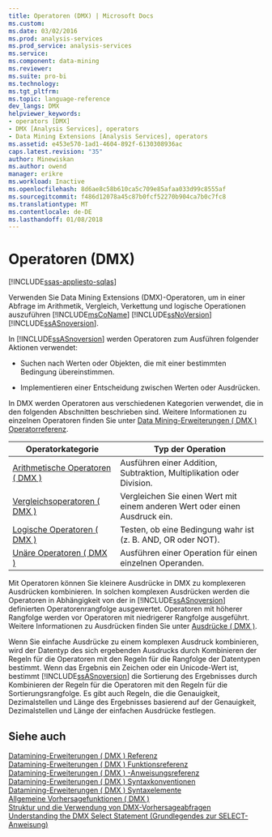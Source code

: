 ```yaml
---
title: Operatoren (DMX) | Microsoft Docs
ms.custom: 
ms.date: 03/02/2016
ms.prod: analysis-services
ms.prod_service: analysis-services
ms.service: 
ms.component: data-mining
ms.reviewer: 
ms.suite: pro-bi
ms.technology: 
ms.tgt_pltfrm: 
ms.topic: language-reference
dev_langs: DMX
helpviewer_keywords:
- operators [DMX]
- DMX [Analysis Services], operators
- Data Mining Extensions [Analysis Services], operators
ms.assetid: e453e570-1ad1-4604-892f-6130308936ac
caps.latest.revision: "35"
author: Minewiskan
ms.author: owend
manager: erikre
ms.workload: Inactive
ms.openlocfilehash: 8d6ae8c58b610ca5c709e85afaa033d99c8555af
ms.sourcegitcommit: f486d12078a45c87b0fcf52270b904ca7b0c7fc8
ms.translationtype: MT
ms.contentlocale: de-DE
ms.lasthandoff: 01/08/2018
---
```

# <a name="operators-dmx"></a>Operatoren (DMX)
[!INCLUDE[ssas-appliesto-sqlas](../includes/ssas-appliesto-sqlas.md)]

  Verwenden Sie Data Mining Extensions (DMX)-Operatoren, um in einer Abfrage im Arithmetik, Vergleich, Verkettung und logische Operationen auszuführen [!INCLUDE[msCoName](../includes/msconame-md.md)] [!INCLUDE[ssNoVersion](../includes/ssnoversion-md.md)] [!INCLUDE[ssASnoversion](../includes/ssasnoversion-md.md)].  
  
 In [!INCLUDE[ssASnoversion](../includes/ssasnoversion-md.md)] werden Operatoren zum Ausführen folgender Aktionen verwendet:  
  
-   Suchen nach Werten oder Objekten, die mit einer bestimmten Bedingung übereinstimmen.  
  
-   Implementieren einer Entscheidung zwischen Werten oder Ausdrücken.  
  
 In DMX werden Operatoren aus verschiedenen Kategorien verwendet, die in den folgenden Abschnitten beschrieben sind. Weitere Informationen zu einzelnen Operatoren finden Sie unter [Data Mining-Erweiterungen &#40; DMX &#41; Operatorreferenz](../dmx/data-mining-extensions-dmx-operator-reference.md).  
  
|Operatorkategorie|Typ der Operation|  
|-----------------------|-----------------------|  
|[Arithmetische Operatoren &#40; DMX &#41;](../dmx/operators-arithmetic.md)|Ausführen einer Addition, Subtraktion, Multiplikation oder Division.|  
|[Vergleichsoperatoren &#40; DMX &#41;](../dmx/operators-comparison.md)|Vergleichen Sie einen Wert mit einem anderen Wert oder einen Ausdruck ein.|  
|[Logische Operatoren &#40; DMX &#41;](../dmx/operators-logical.md)|Testen, ob eine Bedingung wahr ist (z. B. AND, OR oder NOT).|  
|[Unäre Operatoren &#40; DMX &#41;](../dmx/operators-unary.md)|Ausführen einer Operation für einen einzelnen Operanden.|  
  
 Mit Operatoren können Sie kleinere Ausdrücke in DMX zu komplexeren Ausdrücken kombinieren. In solchen komplexen Ausdrücken werden die Operatoren in Abhängigkeit von der in [!INCLUDE[ssASnoversion](../includes/ssasnoversion-md.md)] definierten Operatorenrangfolge ausgewertet. Operatoren mit höherer Rangfolge werden vor Operatoren mit niedrigerer Rangfolge ausgeführt. Weitere Informationen zu Ausdrücken finden Sie unter [Ausdrücke &#40; DMX &#41;](../dmx/expressions-dmx.md).  
  
 Wenn Sie einfache Ausdrücke zu einem komplexen Ausdruck kombinieren, wird der Datentyp des sich ergebenden Ausdrucks durch Kombinieren der Regeln für die Operatoren mit den Regeln für die Rangfolge der Datentypen bestimmt. Wenn das Ergebnis ein Zeichen oder ein Unicode-Wert ist, bestimmt [!INCLUDE[ssASnoversion](../includes/ssasnoversion-md.md)] die Sortierung des Ergebnisses durch Kombinieren der Regeln für die Operatoren mit den Regeln für die Sortierungsrangfolge. Es gibt auch Regeln, die die Genauigkeit, Dezimalstellen und Länge des Ergebnisses basierend auf der Genauigkeit, Dezimalstellen und Länge der einfachen Ausdrücke festlegen.  
  
## <a name="see-also"></a>Siehe auch  
 [Datamining-Erweiterungen &#40; DMX &#41; Referenz](../dmx/data-mining-extensions-dmx-reference.md)   
 [Datamining-Erweiterungen &#40; DMX &#41; Funktionsreferenz](../dmx/data-mining-extensions-dmx-function-reference.md)   
 [Datamining-Erweiterungen &#40; DMX &#41; -Anweisungsreferenz](../dmx/data-mining-extensions-dmx-statements.md)   
 [Datamining-Erweiterungen &#40; DMX &#41; Syntaxkonventionen](../dmx/data-mining-extensions-dmx-syntax-conventions.md)   
 [Datamining-Erweiterungen &#40; DMX &#41; Syntaxelemente](../dmx/data-mining-extensions-dmx-syntax-elements.md)   
 [Allgemeine Vorhersagefunktionen &#40; DMX &#41;](../dmx/general-prediction-functions-dmx.md)   
 [Struktur und die Verwendung von DMX-Vorhersageabfragen](../dmx/structure-and-usage-of-dmx-prediction-queries.md)   
 [Understanding the DMX Select Statement (Grundlegendes zur SELECT-Anweisung)](../dmx/understanding-the-dmx-select-statement.md)  
  
  
